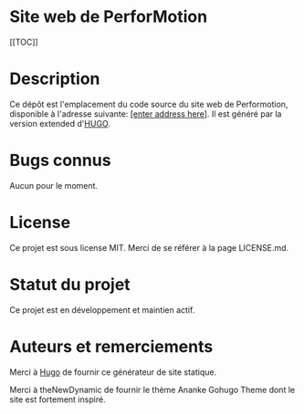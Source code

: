 # Site web de PerforMotion
[[TOC]]

# Description
Ce dépôt est l'emplacement du code source du site web de Performotion, disponible à l'adresse suivante: [\[enter address here\]](https://ludivinerbt.github.io/project/). Il est généré par la version extended d'[HUGO](https://gohugo.io/).

# Bugs connus
Aucun pour le moment.

# License
Ce projet est sous license MIT. Merci de se référer à la page LICENSE.md.

# Statut du projet
Ce projet est en développement et maintien actif.

# Auteurs et remerciements
Merci à [Hugo](https://gohugo.io/) de fournir ce générateur de site statique.

Merci à theNewDynamic de fournir le thème Ananke Gohugo Theme dont le site est fortement inspiré.

